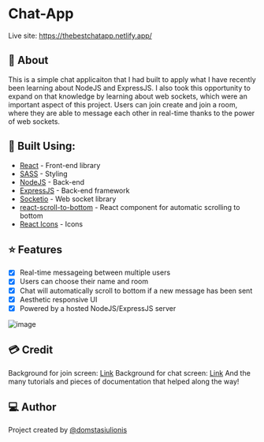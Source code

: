 # Chat-App
Live site: https://thebestchatapp.netlify.app/

## :receipt: About
This is a simple chat applicaiton that I had built to apply what I have recently been learning about NodeJS and ExpressJS. I also took this opportunity to expand on that knowledge by learning about web sockets, which were an important aspect of this project. Users can join create and join a room, where they are able to message each other in real-time thanks to the power of web sockets.

## :hammer: Built Using:
* [React](https://reactjs.org/) - Front-end library
* [SASS](https://sass-lang.com/) - Styling
* [NodeJS](https://nodejs.org/en/) - Back-end
* [ExpressJS](https://www.npmjs.com/package/express) - Back-end framework
* [Socketio](https://socket.io/) - Web socket library 
* [react-scroll-to-bottom](https://www.npmjs.com/package/react-scroll-to-bottom/) - React component for automatic scrolling to bottom
* [React Icons](https://react-icons.github.io/react-icons/) - Icons

## :star: Features
- [x] Real-time messageing between multiple users
- [x] Users can choose their name and room
- [x] Chat will automatically scroll to bottom if a new message has been sent
- [x] Aesthetic responsive UI
- [x] Powered by a hosted NodeJS/ExpressJS server

![image](https://user-images.githubusercontent.com/44949034/211890982-acf6d5a5-6687-4668-8f0c-109e13bba901.png)

## :credit_card: Credit
Background for join screen: [Link](https://codepen.io/P1N2O/pen/pyBNzX)
Background for chat screen: [Link](https://codepen.io/kootoopas/pen/kGPoaB)
And the many tutorials and pieces of documentation that helped along the way!

## :computer: Author
Project created by [@domstasiulionis](https://github.com/domstasiulionis)
